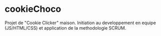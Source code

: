 # cookieChoco
Projet de "Cookie Clicker" maison. Initiation au developpement en equipe (JS/HTML/CSS) et application de la methodologie SCRUM.

